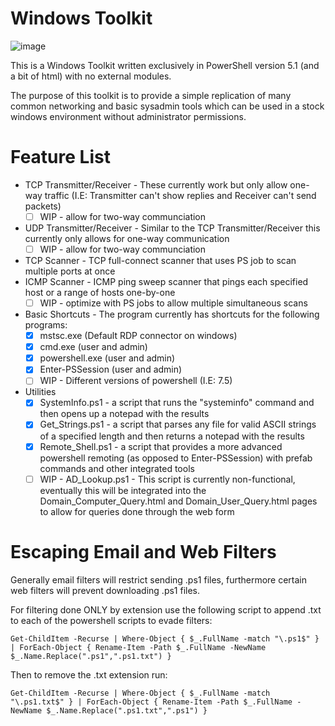 # Windows Toolkit

![image](https://github.com/user-attachments/assets/8741af83-a114-4ac2-8282-9ff2c8216e8a)

This is a Windows Toolkit written exclusively in PowerShell version 5.1 (and a bit of html) with no external modules.

The purpose of this toolkit is to provide a simple replication of many common networking and basic sysadmin tools which can be used in a stock windows environment without administrator permissions.

# Feature List

- TCP Transmitter/Receiver - These currently work but only allow one-way traffic (I.E: Transmitter can't show replies and Receiver can't send packets)
  - [ ] WIP - allow for two-way communciation
- UDP Transmitter/Receiver - Similar to the TCP Transmitter/Receiver this currently only allows for one-way communication
  - [ ] WIP - allow for two-way communciation
- TCP Scanner - TCP full-connect scanner that uses PS job to scan multiple ports at once
- ICMP Scanner - ICMP ping sweep scanner that pings each specified host or a range of hosts one-by-one
  - [ ] WIP - optimize with PS jobs to allow multiple simultaneous scans 
- Basic Shortcuts - The program currently has shortcuts for the following programs:
  - [X] mstsc.exe (Default RDP connector on windows)
  - [X] cmd.exe (user and admin)
  - [X] powershell.exe (user and admin)
  - [X] Enter-PSSession (user and admin)
  - [ ] WIP - Different versions of powershell (I.E: 7.5)
- Utilities
  - [X] SystemInfo.ps1 - a script that runs the "systeminfo" command and then opens up a notepad with the results
  - [X] Get_Strings.ps1 - a script that parses any file for valid ASCII strings of a specified length and then returns a notepad with the results
  - [X] Remote_Shell.ps1 - a script that provides a more advanced powershell remoting (as opposed to Enter-PSSession) with prefab commands and other integrated tools
  - [ ] WIP - AD_Lookup.ps1 - This script is currently non-functional, eventually this will be integrated into the Domain_Computer_Query.html and Domain_User_Query.html pages to allow for queries done through the web form

# Escaping Email and Web Filters

Generally email filters will restrict sending .ps1 files, furthermore certain web filters will prevent downloading .ps1 files.

For filtering done ONLY by extension use the following script to append .txt to each of the powershell scripts to evade filters:

```
Get-ChildItem -Recurse | Where-Object { $_.FullName -match "\.ps1$" } | ForEach-Object { Rename-Item -Path $_.FullName -NewName $_.Name.Replace(".ps1",".ps1.txt") }
```

Then to remove the .txt extension run:

```
Get-ChildItem -Recurse | Where-Object { $_.FullName -match "\.ps1.txt$" } | ForEach-Object { Rename-Item -Path $_.FullName -NewName $_.Name.Replace(".ps1.txt",".ps1") }
```
